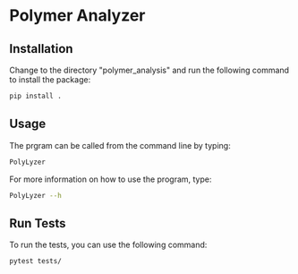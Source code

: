 # Polymer Analyzer

## Installation
Change to the directory "polymer_analysis" and run the following command to install the package:

```bash
pip install .
```

## Usage
The prgram can be called from the command line by typing:

```bash
PolyLyzer 
```

For more information on how to use the program, type:

```bash
PolyLyzer --h
```


## Run Tests
To run the tests, you can use the following command:

```bash
pytest tests/
```
